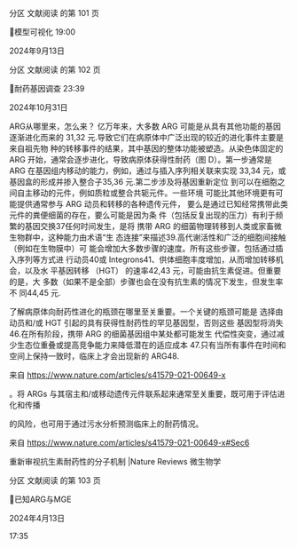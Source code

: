 分区 文献阅读 的第 101 页

模型可视化
19:00

2024年9月13日

分区 文献阅读 的第 102 页

耐药基因调查
23:39

2024年10月31日

ARG从哪里来，怎么来？
亿万年来，大多数 ARG 可能是从具有其他功能的基因逐渐进化而来的
31,32 元.导致它们在病原体中广泛出现的较近的进化事件主要是来自祖先物
种的转移事件的结果，其中基因的整体功能被塑造。从染色体固定的 ARG
开始，通常会逐步进化，导致病原体获得性耐药（图 D）。第一步通常是
ARG 在基因组内移动的能力，例如，通过与插入序列相关联来实现
33,34 元，或基因盒的形成并掺入整合子35,36 元.第二步涉及将基因重新定位
到可以在细胞之间自主移动的元件，例如质粒或整合共轭元件。一些环境
可能比其他环境更有可能提供通常参与 ARG 动员和转移的各种遗传元件，
要么是通过已知经常携带此类元件的粪便细菌的存在，要么可能是因为条
件（包括反复出现的压力）有利于频繁的基因交换37任何时间发生，是将
携带 ARG 的细菌物理转移到人类或家畜微生物群中，这种能力由术语“生
态连接”来描述39.高代谢活性和广泛的细胞间接触（例如在生物膜中）可
能会增加大多数步骤的速度。所有这些步骤，包括通过插入序列等方式进
行动员40或 Integrons41、供体细胞丰度增加，从而增加转移机会，以及水
平基因转移 （HGT） 的速率42,43 元，可能由抗生素促进。但重要的是，大
多数（如果不是全部）步骤也会在没有抗生素的情况下发生，但发生率不
同44,45 元.

了解病原体向耐药性进化的瓶颈在哪里至关重要。一个关键的瓶颈可能是
选择由动员和/或 HGT 引起的具有获得性耐药性的罕见基因型，否则这些
基因型将消失46.在所有阶段，携带 ARG 的细菌基因组中某处都可能发生
代偿性突变，通过减少生态位重叠或提高竞争能力来降低潜在的适应成本
47.只有当所有事件在时间和空间上保持一致时，临床上才会出现新的
ARG48.

来自 <https://www.nature.com/articles/s41579-021-00649-x>

。将 ARGs 与其宿主和/或移动遗传元件联系起来通常至关重要，既可用于评估进化和传播

的风险，也可用于通过污水分析预测临床上的耐药情况。

来自 <https://www.nature.com/articles/s41579-021-00649-x#Sec6>

重新审视抗生素耐药性的分子机制 |Nature Reviews 微生物学

分区 文献阅读 的第 103 页

已知ARG与MGE

2024年4月13日

17:35